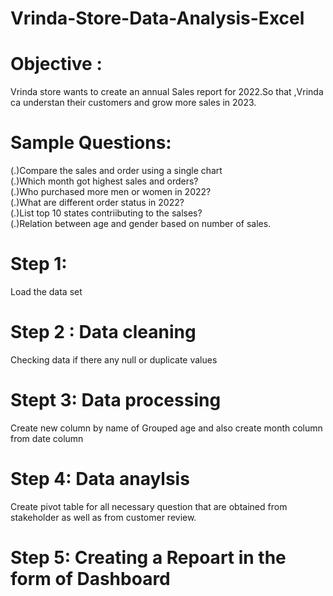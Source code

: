 # Vrinda-Store-Data-Analysis-Excel
# Objective :
Vrinda store wants to create an annual Sales report for 2022.So that ,Vrinda ca understan their customers and grow more sales in 2023.
# Sample Questions:
(.)Compare the sales and order using a single chart\
(.)Which month got highest sales and orders?\
(.)Who purchased more men or women in 2022?\
(.)What are different order status in 2022?\
(.)List top 10 states contriibuting to the salses?\
(.)Relation between age and gender based on number of sales.

# Step 1: 
  Load the data set
 # Step 2 : Data cleaning
   Checking data if there any null or duplicate values
 # Stept 3: Data processing
  Create new column by name of Grouped age and also create month column from date column
  # Step 4: Data anaylsis
   Create pivot table for all necessary question that are obtained from stakeholder as well as from customer review.
  # Step 5: Creating a Repoart in the form of Dashboard

